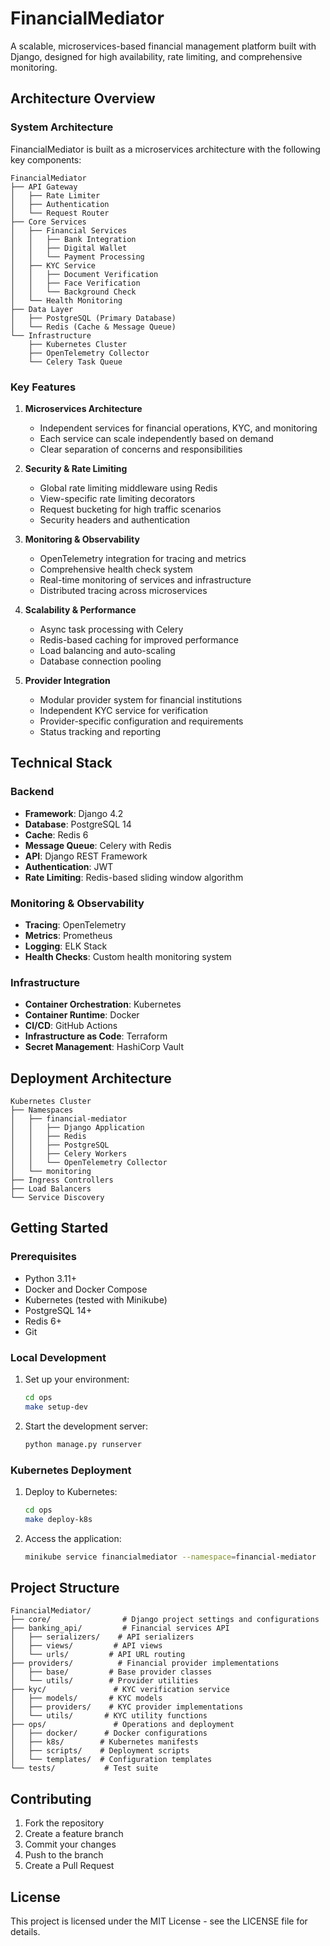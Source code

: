 # FinancialMediator

A scalable, microservices-based financial management platform built with Django, designed for high availability, rate limiting, and comprehensive monitoring.

## Architecture Overview

### System Architecture

FinancialMediator is built as a microservices architecture with the following key components:

```
FinancialMediator
├── API Gateway
│   ├── Rate Limiter
│   ├── Authentication
│   └── Request Router
├── Core Services
│   ├── Financial Services
│   │   ├── Bank Integration
│   │   ├── Digital Wallet
│   │   └── Payment Processing
│   ├── KYC Service
│   │   ├── Document Verification
│   │   ├── Face Verification
│   │   └── Background Check
│   └── Health Monitoring
├── Data Layer
│   ├── PostgreSQL (Primary Database)
│   └── Redis (Cache & Message Queue)
└── Infrastructure
    ├── Kubernetes Cluster
    ├── OpenTelemetry Collector
    └── Celery Task Queue
```

### Key Features

1. **Microservices Architecture**
   - Independent services for financial operations, KYC, and monitoring
   - Each service can scale independently based on demand
   - Clear separation of concerns and responsibilities

2. **Security & Rate Limiting**
   - Global rate limiting middleware using Redis
   - View-specific rate limiting decorators
   - Request bucketing for high traffic scenarios
   - Security headers and authentication

3. **Monitoring & Observability**
   - OpenTelemetry integration for tracing and metrics
   - Comprehensive health check system
   - Real-time monitoring of services and infrastructure
   - Distributed tracing across microservices

4. **Scalability & Performance**
   - Async task processing with Celery
   - Redis-based caching for improved performance
   - Load balancing and auto-scaling
   - Database connection pooling

5. **Provider Integration**
   - Modular provider system for financial institutions
   - Independent KYC service for verification
   - Provider-specific configuration and requirements
   - Status tracking and reporting

## Technical Stack

### Backend
- **Framework**: Django 4.2
- **Database**: PostgreSQL 14
- **Cache**: Redis 6
- **Message Queue**: Celery with Redis
- **API**: Django REST Framework
- **Authentication**: JWT
- **Rate Limiting**: Redis-based sliding window algorithm

### Monitoring & Observability
- **Tracing**: OpenTelemetry
- **Metrics**: Prometheus
- **Logging**: ELK Stack
- **Health Checks**: Custom health monitoring system

### Infrastructure
- **Container Orchestration**: Kubernetes
- **Container Runtime**: Docker
- **CI/CD**: GitHub Actions
- **Infrastructure as Code**: Terraform
- **Secret Management**: HashiCorp Vault

## Deployment Architecture

```
Kubernetes Cluster
├── Namespaces
│   ├── financial-mediator
│   │   ├── Django Application
│   │   ├── Redis
│   │   ├── PostgreSQL
│   │   ├── Celery Workers
│   │   └── OpenTelemetry Collector
│   └── monitoring
├── Ingress Controllers
├── Load Balancers
└── Service Discovery
```

## Getting Started

### Prerequisites

- Python 3.11+
- Docker and Docker Compose
- Kubernetes (tested with Minikube)
- PostgreSQL 14+
- Redis 6+
- Git

### Local Development

1. Set up your environment:
   ```bash
   cd ops
   make setup-dev
   ```

2. Start the development server:
   ```bash
   python manage.py runserver
   ```

### Kubernetes Deployment

1. Deploy to Kubernetes:
   ```bash
   cd ops
   make deploy-k8s
   ```

2. Access the application:
   ```bash
   minikube service financialmediator --namespace=financial-mediator
   ```

## Project Structure

```
FinancialMediator/
├── core/                # Django project settings and configurations
├── banking_api/         # Financial services API
│   ├── serializers/    # API serializers
│   ├── views/         # API views
│   └── urls/         # API URL routing
├── providers/          # Financial provider implementations
│   ├── base/         # Base provider classes
│   └── utils/        # Provider utilities
├── kyc/               # KYC verification service
│   ├── models/       # KYC models
│   ├── providers/    # KYC provider implementations
│   └── utils/       # KYC utility functions
├── ops/               # Operations and deployment
│   ├── docker/      # Docker configurations
│   ├── k8s/        # Kubernetes manifests
│   ├── scripts/    # Deployment scripts
│   └── templates/  # Configuration templates
└── tests/           # Test suite
```

## Contributing

1. Fork the repository
2. Create a feature branch
3. Commit your changes
4. Push to the branch
5. Create a Pull Request

## License

This project is licensed under the MIT License - see the LICENSE file for details.